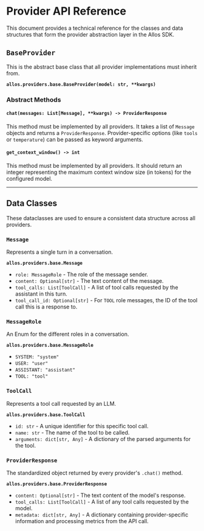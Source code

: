# Provider API Reference

This document provides a technical reference for the classes and data structures that form the provider abstraction layer in the Allos SDK.

## `BaseProvider`

This is the abstract base class that all provider implementations must inherit from.

**`allos.providers.base.BaseProvider(model: str, **kwargs)`**

### Abstract Methods

#### `chat(messages: List[Message], **kwargs) -> ProviderResponse`
This method must be implemented by all providers. It takes a list of `Message` objects and returns a `ProviderResponse`. Provider-specific options (like `tools` or `temperature`) can be passed as keyword arguments.

#### `get_context_window() -> int`
This method must be implemented by all providers. It should return an integer representing the maximum context window size (in tokens) for the configured model.

---

## Data Classes

These dataclasses are used to ensure a consistent data structure across all providers.

### `Message`

Represents a single turn in a conversation.

**`allos.providers.base.Message`**
- `role: MessageRole` - The role of the message sender.
- `content: Optional[str]` - The text content of the message.
- `tool_calls: List[ToolCall]` - A list of tool calls requested by the assistant in this turn.
- `tool_call_id: Optional[str]` - For `TOOL` role messages, the ID of the tool call this is a response to.

### `MessageRole`

An Enum for the different roles in a conversation.

**`allos.providers.base.MessageRole`**
- `SYSTEM: "system"`
- `USER: "user"`
- `ASSISTANT: "assistant"`
- `TOOL: "tool"`

### `ToolCall`

Represents a tool call requested by an LLM.

**`allos.providers.base.ToolCall`**
- `id: str` - A unique identifier for this specific tool call.
- `name: str` - The name of the tool to be called.
- `arguments: dict[str, Any]` - A dictionary of the parsed arguments for the tool.

### `ProviderResponse`

The standardized object returned by every provider's `.chat()` method.

**`allos.providers.base.ProviderResponse`**
- `content: Optional[str]` - The text content of the model's response.
- `tool_calls: List[ToolCall]` - A list of any tool calls requested by the model.
- `metadata: dict[str, Any]` - A dictionary containing provider-specific information and processing metrics from the API call.
